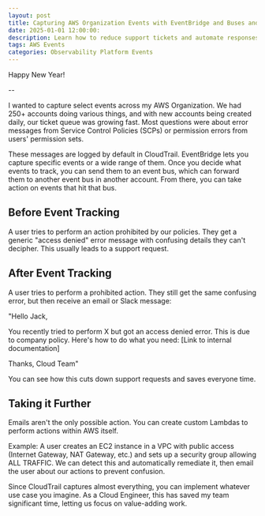```yaml
---
layout: post
title: Capturing AWS Organization Events with EventBridge and Buses and Taking Action
date: 2025-01-01 12:00:00:
description: Learn how to reduce support tickets and automate responses by capturing AWS Organization events with EventBridge and event buses. Step-by-step guide for implementing cross-account event tracking and automated remediation using CloudTrail logs.
tags: AWS Events
categories: Observability Platform Events 
---
```


Happy New Year!

--

I wanted to capture select events across my AWS Organization. We had 250+ accounts doing various things, and with new accounts being created daily, our ticket queue was growing fast. Most questions were about error messages from Service Control Policies (SCPs) or permission errors from users' permission sets.

These messages are logged by default in CloudTrail. EventBridge lets you capture specific events or a wide range of them. Once you decide what events to track, you can send them to an event bus, which can forward them to another event bus in another account. From there, you can take action on events that hit that bus.

## Before Event Tracking

A user tries to perform an action prohibited by our policies. They get a generic "access denied" error message with confusing details they can't decipher. This usually leads to a support request.

## After Event Tracking

A user tries to perform a prohibited action. They still get the same confusing error, but then receive an email or Slack message:

"Hello Jack,

You recently tried to perform X but got an access denied error. This is due to company policy. Here's how to do what you need: [Link to internal documentation]

Thanks,
Cloud Team"

You can see how this cuts down support requests and saves everyone time.

## Taking it Further

Emails aren't the only possible action. You can create custom Lambdas to perform actions within AWS itself.

Example: A user creates an EC2 instance in a VPC with public access (Internet Gateway, NAT Gateway, etc.) and sets up a security group allowing ALL TRAFFIC. We can detect this and automatically remediate it, then email the user about our actions to prevent confusion.

Since CloudTrail captures almost everything, you can implement whatever use case you imagine. As a Cloud Engineer, this has saved my team significant time, letting us focus on value-adding work.

